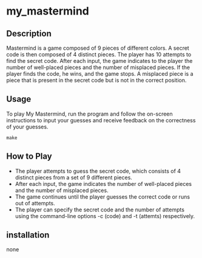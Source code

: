 # my_mastermind

## Description
Mastermind is a game composed of 9 pieces of different colors. A secret code is then composed of 4 distinct pieces. The player has 10 attempts to find the secret code. After each input, the game indicates to the player the number of well-placed pieces and the number of misplaced pieces. If the player finds the code, he wins, and the game stops. A misplaced piece is a piece that is present in the secret code but is not in the correct position.

## Usage
To play My Mastermind, run the program and follow the on-screen instructions to input your guesses and receive feedback on the correctness of your guesses.
```
make
```

## How to Play
- The player attempts to guess the secret code, which consists of 4 distinct pieces from a set of 9 different pieces.
- After each input, the game indicates the number of well-placed pieces and the number of misplaced pieces.
- The game continues until the player guesses the correct code or runs out of attempts.
- The player can specify the secret code and the number of attempts using the command-line options -c (code) and -t (attemts) respectively.

## installation 
none 